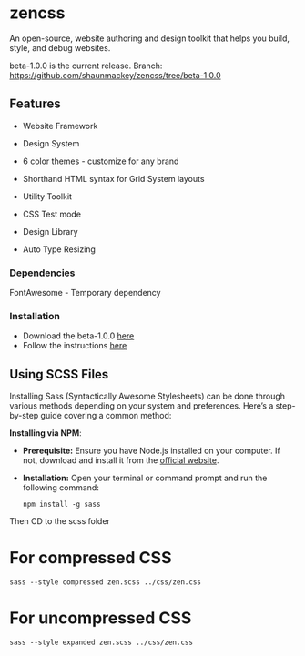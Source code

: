 
# zencss

An open-source, website authoring and design toolkit that helps you build, style, and debug websites.


beta-1.0.0 is the current release. Branch: https://github.com/shaunmackey/zencss/tree/beta-1.0.0


## Features

- Website Framework

- Design System

- 6 color themes - customize for any brand

- Shorthand HTML syntax for Grid System layouts

- Utility Toolkit

- CSS Test mode

- Design Library

- Auto Type Resizing


### Dependencies

FontAwesome - Temporary dependency

  
### Installation

- Download the beta-1.0.0 [here](https://zencss.com/releases/beta-1.0.0.zip) 
- Follow the instructions [here](https://zencss.com/docs/index.html#setup)

  

## Using SCSS Files
  
Installing Sass (Syntactically Awesome Stylesheets) can be done through various methods depending on your system and preferences. Here’s a step-by-step guide covering a common method:

 **Installing via NPM**:

-   **Prerequisite:** Ensure you have Node.js installed on your computer. If not, download and install it from the [official website](https://nodejs.org/).

-   **Installation:** Open your terminal or command prompt and run the following command:
        
    `npm install -g sass`

Then CD to the scss folder

# For compressed CSS

`sass --style compressed zen.scss ../css/zen.css`


# For uncompressed CSS

`sass --style expanded zen.scss ../css/zen.css`